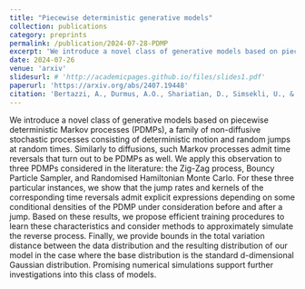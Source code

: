 ```yaml
---
title: "Piecewise deterministic generative models"
collection: publications
category: preprints
permalink: /publication/2024-07-28-PDMP
excerpt: 'We introduce a novel class of generative models based on piecewise deterministic Markov processes (PDMPs), which combine deterministic motion with random jumps. Like diffusions, PDMPs can be reversed in time. We derive explicit expressions for jump rates and kernels in the time-reversed processes and propose efficient training methods and approximate simulation techniques. Additionally, we provide bounds on the total variation distance between the data and model distributions, supported by promising numerical simulations.'
date: 2024-07-26
venue: 'arxiv'
slidesurl: # 'http://academicpages.github.io/files/slides1.pdf'
paperurl: 'https://arxiv.org/abs/2407.19448'
citation: 'Bertazzi, A., Durmus, A.O., Shariatian, D., Simsekli, U., & Moulines, É. (2024). Piecewise deterministic generative models. ArXiv, abs/2407.19448.'
---
```


We introduce a novel class of generative models based on piecewise deterministic Markov processes (PDMPs), a family of non-diffusive stochastic processes consisting of deterministic motion and random jumps at random times. Similarly to diffusions, such Markov processes admit time reversals that turn out to be PDMPs as well. We apply this observation to three PDMPs considered in the literature: the Zig-Zag process, Bouncy Particle Sampler, and Randomised Hamiltonian Monte Carlo. For these three particular instances, we show that the jump rates and kernels of the corresponding time reversals admit explicit expressions depending on some conditional densities of the PDMP under consideration before and after a jump. Based on these results, we propose efficient training procedures to learn these characteristics and consider methods to approximately simulate the reverse process. Finally, we provide bounds in the total variation distance between the data distribution and the resulting distribution of our model in the case where the base distribution is the standard d-dimensional Gaussian distribution. Promising numerical simulations support further investigations into this class of models.